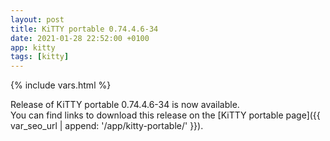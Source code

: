 ```yaml
---
layout: post
title: KiTTY portable 0.74.4.6-34
date: 2021-01-28 22:52:00 +0100
app: kitty
tags: [kitty]
---
```

{% include vars.html %}

Release of KiTTY portable 0.74.4.6-34 is now available.<br />
You can find links to download this release on the [KiTTY portable page]({{ var_seo_url | append: '/app/kitty-portable/' }}).
